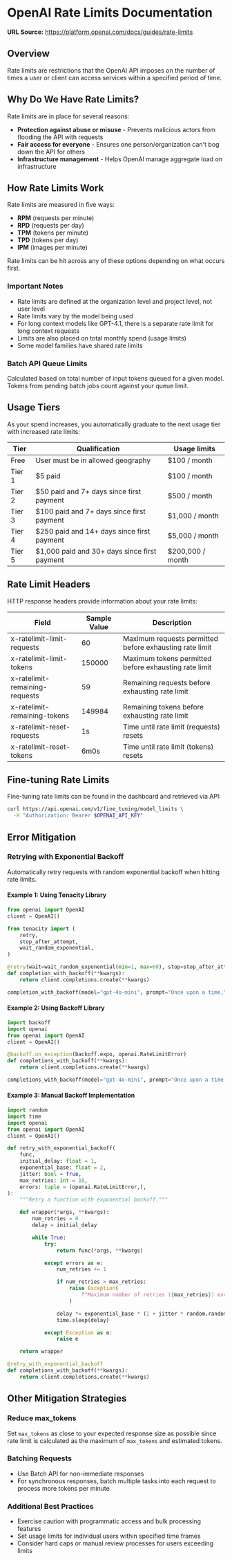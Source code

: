 # OpenAI Rate Limits Documentation

**URL Source:** https://platform.openai.com/docs/guides/rate-limits

## Overview

Rate limits are restrictions that the OpenAI API imposes on the number of times a user or client can access services within a specified period of time.

## Why Do We Have Rate Limits?

Rate limits are in place for several reasons:

- **Protection against abuse or misuse** - Prevents malicious actors from flooding the API with requests
- **Fair access for everyone** - Ensures one person/organization can't bog down the API for others
- **Infrastructure management** - Helps OpenAI manage aggregate load on infrastructure

## How Rate Limits Work

Rate limits are measured in five ways:
- **RPM** (requests per minute)
- **RPD** (requests per day) 
- **TPM** (tokens per minute)
- **TPD** (tokens per day)
- **IPM** (images per minute)

Rate limits can be hit across any of these options depending on what occurs first.

### Important Notes
- Rate limits are defined at the organization level and project level, not user level
- Rate limits vary by the model being used
- For long context models like GPT-4.1, there is a separate rate limit for long context requests
- Limits are also placed on total monthly spend (usage limits)
- Some model families have shared rate limits

### Batch API Queue Limits
Calculated based on total number of input tokens queued for a given model. Tokens from pending batch jobs count against your queue limit.

## Usage Tiers

As your spend increases, you automatically graduate to the next usage tier with increased rate limits:

| Tier | Qualification | Usage limits |
|------|--------------|-------------|
| Free | User must be in allowed geography | $100 / month |
| Tier 1 | $5 paid | $100 / month |
| Tier 2 | $50 paid and 7+ days since first payment | $500 / month |
| Tier 3 | $100 paid and 7+ days since first payment | $1,000 / month |
| Tier 4 | $250 paid and 14+ days since first payment | $5,000 / month |
| Tier 5 | $1,000 paid and 30+ days since first payment | $200,000 / month |

## Rate Limit Headers

HTTP response headers provide information about your rate limits:

| Field | Sample Value | Description |
|-------|-------------|-------------|
| x-ratelimit-limit-requests | 60 | Maximum requests permitted before exhausting rate limit |
| x-ratelimit-limit-tokens | 150000 | Maximum tokens permitted before exhausting rate limit |
| x-ratelimit-remaining-requests | 59 | Remaining requests before exhausting rate limit |
| x-ratelimit-remaining-tokens | 149984 | Remaining tokens before exhausting rate limit |
| x-ratelimit-reset-requests | 1s | Time until rate limit (requests) resets |
| x-ratelimit-reset-tokens | 6m0s | Time until rate limit (tokens) resets |

## Fine-tuning Rate Limits

Fine-tuning rate limits can be found in the dashboard and retrieved via API:

```bash
curl https://api.openai.com/v1/fine_tuning/model_limits \
  -H "Authorization: Bearer $OPENAI_API_KEY"
```

## Error Mitigation

### Retrying with Exponential Backoff

Automatically retry requests with random exponential backoff when hitting rate limits.

#### Example 1: Using Tenacity Library

```python
from openai import OpenAI
client = OpenAI()

from tenacity import (
    retry,
    stop_after_attempt,
    wait_random_exponential,
)

@retry(wait=wait_random_exponential(min=1, max=60), stop=stop_after_attempt(6))
def completion_with_backoff(**kwargs):
    return client.completions.create(**kwargs)

completion_with_backoff(model="gpt-4o-mini", prompt="Once upon a time,")
```

#### Example 2: Using Backoff Library

```python
import backoff 
import openai
from openai import OpenAI
client = OpenAI()

@backoff.on_exception(backoff.expo, openai.RateLimitError)
def completions_with_backoff(**kwargs):
    return client.completions.create(**kwargs)

completions_with_backoff(model="gpt-4o-mini", prompt="Once upon a time,")
```

#### Example 3: Manual Backoff Implementation

```python
import random
import time
import openai
from openai import OpenAI
client = OpenAI()

def retry_with_exponential_backoff(
    func,
    initial_delay: float = 1,
    exponential_base: float = 2,
    jitter: bool = True,
    max_retries: int = 10,
    errors: tuple = (openai.RateLimitError,),
):
    """Retry a function with exponential backoff."""

    def wrapper(*args, **kwargs):
        num_retries = 0
        delay = initial_delay

        while True:
            try:
                return func(*args, **kwargs)

            except errors as e:
                num_retries += 1

                if num_retries > max_retries:
                    raise Exception(
                        f"Maximum number of retries ({max_retries}) exceeded."
                    )

                delay *= exponential_base * (1 + jitter * random.random())
                time.sleep(delay)

            except Exception as e:
                raise e

    return wrapper

@retry_with_exponential_backoff
def completions_with_backoff(**kwargs):
    return client.completions.create(**kwargs)
```

## Other Mitigation Strategies

### Reduce max_tokens
Set `max_tokens` as close to your expected response size as possible since rate limit is calculated as the maximum of `max_tokens` and estimated tokens.

### Batching Requests
- Use Batch API for non-immediate responses
- For synchronous responses, batch multiple tasks into each request to process more tokens per minute

### Additional Best Practices
- Exercise caution with programmatic access and bulk processing features
- Set usage limits for individual users within specified time frames
- Consider hard caps or manual review processes for users exceeding limits